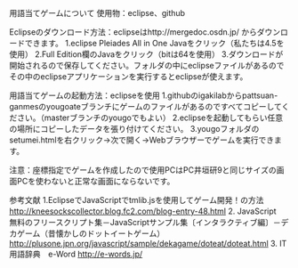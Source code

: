 用語当てゲームについて
使用物：eclipse、github

Eclipseのダウンロード方法：eclipseはhttp://mergedoc.osdn.jp/ からダウンロードできます。
1.eclipse Pleiades All in One Javaをクリック（私たちは4.5を使用）
2.Full Edition欄のJavaをクリック（bitは64を使用）
3.ダウンロードが開始されるので保存してください。フォルダの中にeclipseファイルがあるのでその中のeclipseアプリケーションを実行するとeclipseが使えます。

用語当てゲームの起動方法：eclipseを使用
1.githubのigakilabからpattsuan-ganmesのyougoateブランチにゲームのファイルがあるのですべてコピーしてください。（masterブランチのyougoでもよい）
2.eclipseを起動してもらい任意の場所にコピーしたデータを張り付けてください。
3.yougoフォルダのsetumei.htmlを右クリック->次で開く->Webブラウザーでゲームを実行できます。

注意：座標指定でゲームを作成したので使用PCはPC井垣研9と同じサイズの画面PCを使わないと正常な画面にならないです。

参考文献
1.EclipseでJavaScriptでtmlib.jsを使用してゲーム開発！の方法
http://kneesockscollector.blog.fc2.com/blog-entry-48.html
2. JavaScript　無料のフリースクリプト集－JavaScriptサンプル集〔インタラクティブ編〕－デカゲーム（昔懐かしのドットイートゲーム）
http://plusone.jpn.org/javascript/sample/dekagame/doteat/doteat.html
3. IT用語辞典　e-Word
http://e-words.jp/
